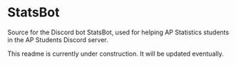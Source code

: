 # StatsBot
Source for the Discord bot StatsBot, used for helping AP Statistics students in the AP Students Discord server. 

This readme is currently under construction. It will be updated eventually.
